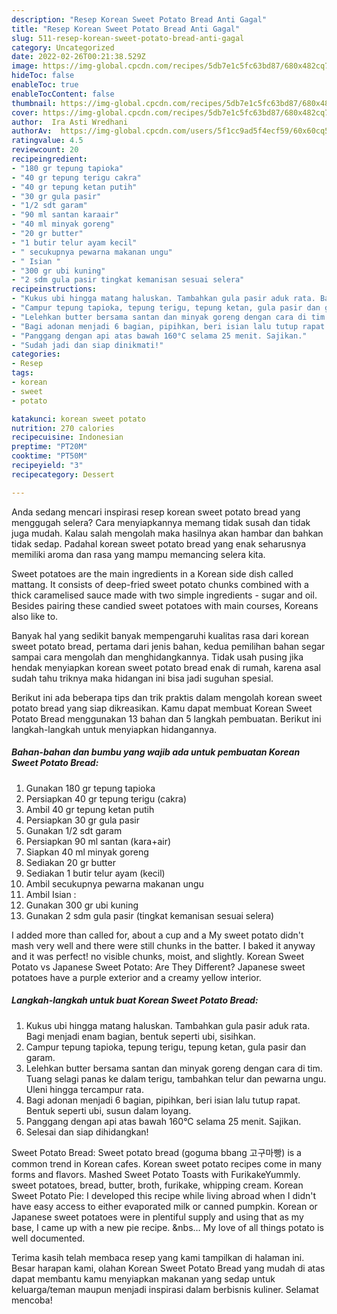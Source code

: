 ```yaml
---
description: "Resep Korean Sweet Potato Bread Anti Gagal"
title: "Resep Korean Sweet Potato Bread Anti Gagal"
slug: 511-resep-korean-sweet-potato-bread-anti-gagal
category: Uncategorized
date: 2022-02-26T00:21:38.529Z
image: https://img-global.cpcdn.com/recipes/5db7e1c5fc63bd87/680x482cq70/korean-sweet-potato-bread-foto-resep-utama.jpg
hideToc: false
enableToc: true
enableTocContent: false
thumbnail: https://img-global.cpcdn.com/recipes/5db7e1c5fc63bd87/680x482cq70/korean-sweet-potato-bread-foto-resep-utama.jpg
cover: https://img-global.cpcdn.com/recipes/5db7e1c5fc63bd87/680x482cq70/korean-sweet-potato-bread-foto-resep-utama.jpg
author:  Ira Asti Wredhani
authorAv:  https://img-global.cpcdn.com/users/5f1cc9ad5f4ecf59/60x60cq50/avatar.jpg
ratingvalue: 4.5
reviewcount: 20
recipeingredient:
- "180 gr tepung tapioka"
- "40 gr tepung terigu cakra"
- "40 gr tepung ketan putih"
- "30 gr gula pasir"
- "1/2 sdt garam"
- "90 ml santan karaair"
- "40 ml minyak goreng"
- "20 gr butter"
- "1 butir telur ayam kecil"
- " secukupnya pewarna makanan ungu"
- " Isian "
- "300 gr ubi kuning"
- "2 sdm gula pasir tingkat kemanisan sesuai selera"
recipeinstructions:
- "Kukus ubi hingga matang haluskan. Tambahkan gula pasir aduk rata. Bagi menjadi enam bagian, bentuk seperti ubi, sisihkan."
- "Campur tepung tapioka, tepung terigu, tepung ketan, gula pasir dan garam."
- "Lelehkan butter bersama santan dan minyak goreng dengan cara di tim. Tuang selagi panas ke dalam terigu, tambahkan telur dan pewarna ungu. Uleni hingga tercampur rata."
- "Bagi adonan menjadi 6 bagian, pipihkan, beri isian lalu tutup rapat. Bentuk seperti ubi, susun dalam loyang."
- "Panggang dengan api atas bawah 160°C selama 25 menit. Sajikan."
- "Sudah jadi dan siap dinikmati!"
categories:
- Resep
tags:
- korean
- sweet
- potato

katakunci: korean sweet potato 
nutrition: 270 calories
recipecuisine: Indonesian
preptime: "PT20M"
cooktime: "PT50M"
recipeyield: "3"
recipecategory: Dessert

---
```



Anda sedang mencari inspirasi resep korean sweet potato bread yang menggugah selera? Cara menyiapkannya memang tidak susah dan tidak juga mudah. Kalau salah mengolah maka hasilnya akan hambar dan bahkan tidak sedap. Padahal korean sweet potato bread yang enak seharusnya memiliki aroma dan rasa yang mampu memancing selera kita.


Sweet potatoes are the main ingredients in a Korean side dish called mattang. It consists of deep-fried sweet potato chunks combined with a thick caramelised sauce made with two simple ingredients - sugar and oil. Besides pairing these candied sweet potatoes with main courses, Koreans also like to.

Banyak hal yang sedikit banyak mempengaruhi kualitas rasa dari korean sweet potato bread, pertama dari jenis bahan, kedua pemilihan bahan segar sampai cara mengolah dan menghidangkannya. Tidak usah pusing jika hendak menyiapkan korean sweet potato bread enak di rumah, karena asal sudah tahu triknya maka hidangan ini bisa jadi suguhan spesial.


Berikut ini ada beberapa tips dan trik praktis dalam mengolah korean sweet potato bread yang siap dikreasikan. Kamu dapat membuat Korean Sweet Potato Bread menggunakan 13 bahan dan 5 langkah pembuatan. Berikut ini langkah-langkah untuk menyiapkan hidangannya.

<!--inarticleads1-->

##### Bahan-bahan dan bumbu yang wajib ada untuk pembuatan Korean Sweet Potato Bread:

1. Gunakan 180 gr tepung tapioka
1. Persiapkan 40 gr tepung terigu (cakra)
1. Ambil 40 gr tepung ketan putih
1. Persiapkan 30 gr gula pasir
1. Gunakan 1/2 sdt garam
1. Persiapkan 90 ml santan (kara+air)
1. Siapkan 40 ml minyak goreng
1. Sediakan 20 gr butter
1. Sediakan 1 butir telur ayam (kecil)
1. Ambil  secukupnya pewarna makanan ungu
1. Ambil  Isian :
1. Gunakan 300 gr ubi kuning
1. Gunakan 2 sdm gula pasir (tingkat kemanisan sesuai selera)


I added more than called for, about a cup and a My sweet potato didn&#39;t mash very well and there were still chunks in the batter. I baked it anyway and it was perfect! no visible chunks, moist, and slightly. Korean Sweet Potato vs Japanese Sweet Potato: Are They Different? Japanese sweet potatoes have a purple exterior and a creamy yellow interior. 

<!--inarticleads2-->

##### Langkah-langkah untuk buat Korean Sweet Potato Bread:

1. Kukus ubi hingga matang haluskan. Tambahkan gula pasir aduk rata. Bagi menjadi enam bagian, bentuk seperti ubi, sisihkan.
1. Campur tepung tapioka, tepung terigu, tepung ketan, gula pasir dan garam.
1. Lelehkan butter bersama santan dan minyak goreng dengan cara di tim. Tuang selagi panas ke dalam terigu, tambahkan telur dan pewarna ungu. Uleni hingga tercampur rata.
1. Bagi adonan menjadi 6 bagian, pipihkan, beri isian lalu tutup rapat. Bentuk seperti ubi, susun dalam loyang.
1. Panggang dengan api atas bawah 160°C selama 25 menit. Sajikan.
1. Selesai dan siap dihidangkan!

Sweet Potato Bread: Sweet potato bread (goguma bbang 고구마빵) is a common trend in Korean cafes. Korean sweet potato recipes come in many forms and flavors. Mashed Sweet Potato Toasts with FurikakeYummly. sweet potatoes, bread, butter, broth, furikake, whipping cream. Korean Sweet Potato Pie: I developed this recipe while living abroad when I didn&#39;t have easy access to either evaporated milk or canned pumpkin. Korean or Japanese sweet potatoes were in plentiful supply and using that as my base, I came up with a new pie recipe. &amp;nbs… My love of all things potato is well documented. 

Terima kasih telah membaca resep yang kami tampilkan di halaman ini. Besar harapan kami, olahan Korean Sweet Potato Bread yang mudah di atas dapat membantu kamu menyiapkan makanan yang sedap untuk keluarga/teman maupun menjadi inspirasi dalam berbisnis kuliner. Selamat mencoba!
